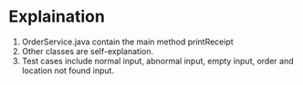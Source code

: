# Explaination
1. OrderService.java contain the main method printReceipt
2. Other classes are self-explanation.
3. Test cases include normal input, abnormal input, empty input, order and location not found input.
